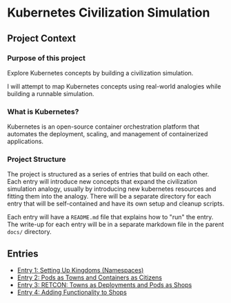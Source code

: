 # Kubernetes Civilization Simulation

## Project Context

### Purpose of this project

Explore Kubernetes concepts by building a civilization simulation.

I will attempt to map Kubernetes concepts using real-world analogies while building a runnable simulation.

### What is Kubernetes?

Kubernetes is an open-source container orchestration platform that automates the deployment, scaling, and management of containerized applications.

### Project Structure

The project is structured as a series of entries that build on each other.  
Each entry will introduce new concepts that expand the civilization simulation analogy, usually by introducing new kubernetes resources and fitting them into the analogy.
There will be a separate directory for each entry that will be self-contained and have its own setup and cleanup scripts.

Each entry will have a `README.md` file that explains how to "run" the entry.  
The write-up for each entry will be in a separate markdown file in the parent `docs/` directory.

## Entries

- [Entry 1: Setting Up Kingdoms (Namespaces)](entry1.md)
- [Entry 2: Pods as Towns and Containers as Citizens](entry2.md)
- [Entry 3: RETCON: Towns as Deployments and Pods as Shops](entry3.md)
- [Entry 4: Adding Functionality to Shops](entry4.md)
